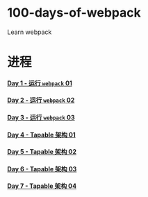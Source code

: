 # 100-days-of-webpack

Learn webpack

# 进程

#### [Day 1 - 运行 `webpack` 01](./docs/notes/day1.md)
#### [Day 2 - 运行 `webpack` 02](./docs/notes/day2.md)
#### [Day 3 - 运行 `webpack` 03](./docs/notes/day3.md)
#### [Day 4 - Tapable 架构 01](./docs/notes/day4.md)
#### [Day 5 - Tapable 架构 02](./docs/notes/day5.md)
#### [Day 6 - Tapable 架构 03](./docs/notes/day6.md)
#### [Day 7 - Tapable 架构 04](./docs/notes/day7.md)


